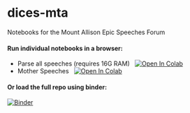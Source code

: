 # dices-mta
Notebooks for the Mount Allison Epic Speeches Forum

#### Run individual notebooks in a browser:
- Parse all speeches (requires 16G RAM) &nbsp; [![Open In Colab](https://colab.research.google.com/assets/colab-badge.svg)](https://colab.research.google.com/github/cwf2/dices-mta/blob/main/Parse%20all%20speeches.ipynb)
- Mother Speeches &nbsp; [![Open In Colab](https://colab.research.google.com/assets/colab-badge.svg)](https://colab.research.google.com/github/cwf2/dices-mta/blob/main/Mother%20speech.ipynb)

#### Or load the full repo using binder:
[![Binder](https://mybinder.org/badge_logo.svg)](https://mybinder.org/v2/gh/cwf2/dices-mta/main?urlpath=tree)
